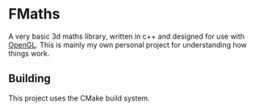 # FMaths
A very basic 3d maths library, written in c++ and designed for use with [OpenGL](https://www.opengl.org/). This is mainly my own personal project for understanding how things work.

## Building
This project uses the CMake build system.
